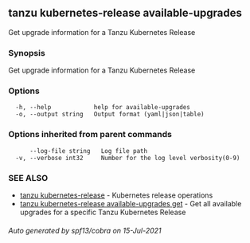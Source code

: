 ## tanzu kubernetes-release available-upgrades

Get upgrade information for a Tanzu Kubernetes Release

### Synopsis

Get upgrade information for a Tanzu Kubernetes Release

### Options

```
  -h, --help            help for available-upgrades
  -o, --output string   Output format (yaml|json|table)
```

### Options inherited from parent commands

```
      --log-file string   Log file path
  -v, --verbose int32     Number for the log level verbosity(0-9)
```

### SEE ALSO

* [tanzu kubernetes-release](tanzu_kubernetes-release.md)	 - Kubernetes release operations
* [tanzu kubernetes-release available-upgrades get](tanzu_kubernetes-release_available-upgrades_get.md)	 - Get all available upgrades for a specific Tanzu Kubernetes Release

###### Auto generated by spf13/cobra on 15-Jul-2021
